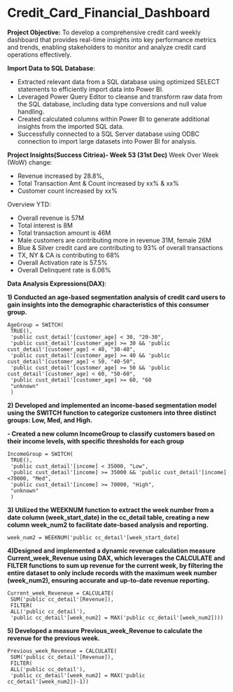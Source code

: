 # Credit_Card_Financial_Dashboard

**Project Objective:** To develop a comprehensive credit card weekly dashboard that provides real-time insights into key performance metrics and trends, enabling stakeholders to monitor and analyze credit card operations effectively.

**Import Data to SQL Database**:
  - Extracted relevant data from a SQL database using optimized SELECT statements to efficiently import data into Power BI.
  - Leveraged Power Query Editor to cleanse and transform raw data from the SQL database, including data type conversions and null value handling.
  - Created calculated columns within Power BI to generate additional insights from the imported SQL data.
  - Successfully connected to a SQL Server database using ODBC connection to import large datasets into Power BI for analysis.

**Project Insights(Success Citriea)- Week 53 (31st Dec)**
Week Over Week (WoW) change:
  - Revenue increased by 28.8%,
  - Total Transaction Amt & Count increased by xx% & xx%
  - Customer count increased by xx%

Overview YTD:
 - Overall revenue is 57M
 - Total interest is 8M
 - Total transaction amount is 46M
 - Male customers are contributing more in revenue 31M, female 26M
 - Blue & Silver credit card are contributing to 93% of overall transactions
 - TX, NY & CA is contributing to 68%
 - Overall Activation rate is 57.5%
 - Overall Delinquent rate is 6.06%

**Data Analysis Expressions(DAX)**:

**1) Conducted an age-based segmentation analysis of credit card users to gain insights into the demographic characteristics of this consumer group.**
```
AgeGroup = SWITCH(
 TRUE(),
 'public cust_detail'[customer_age] < 30, "20-30",
 'public cust_detail'[customer_age] >= 30 && 'public cust_detail'[customer_age] < 40, "30-40",
 'public cust_detail'[customer_age] >= 40 && 'public cust_detail'[customer_age] < 50, "40-50",
 'public cust_detail'[customer_age] >= 50 && 'public cust_detail'[customer_age] < 60, "50-60",
 'public cust_detail'[customer_age] >= 60, "60
 "unknown"
 )
```

**2) Developed and implemented an income-based segmentation model using the SWITCH function to categorize customers into three distinct groups: Low, Med, and High.**

**- Created a new column IncomeGroup to classify customers based on their income levels, with specific thresholds for each group** 
```
IncomeGroup = SWITCH(
 TRUE(),
 'public cust_detail'[income] < 35000, "Low",
 'public cust_detail'[income] >= 35000 && 'public cust_detail'[income] <70000, "Med",
 'public cust_detail'[income] >= 70000, "High",
 "unknown"
 )
```
**3) Utilized the WEEKNUM function to extract the week number from a date column (week_start_date) in the cc_detail table, creating a new column week_num2 to facilitate date-based analysis and reporting.**

```week_num2 = WEEKNUM('public cc_detail'[week_start_date]```

**4)Designed and implemented a dynamic revenue calculation measure Current_week_Revenue using DAX, which leverages the CALCULATE and FILTER functions to sum up revenue for the current week, by filtering the entire dataset to only include records with the maximum week number (week_num2), ensuring accurate and up-to-date revenue reporting.** 

```
Current_week_Reveneue = CALCULATE(
 SUM('public cc_detail'[Revenue]),
 FILTER(
 ALL('public cc_detail'),
 'public cc_detail'[week_num2] = MAX('public cc_detail'[week_num2])))
```

**5) Developed a measure Previous_week_Revenue to calculate the revenue for the previous week.**

```
Previous_week_Reveneue = CALCULATE(
 SUM('public cc_detail'[Revenue]),
 FILTER(
 ALL('public cc_detail'),
 'public cc_detail'[week_num2] = MAX('public cc_detail'[week_num2])-1))
```
